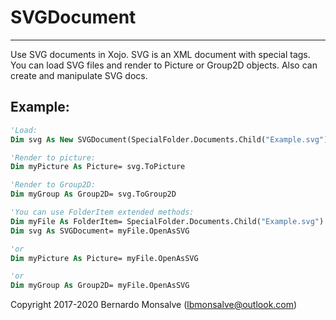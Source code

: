 # SVGDocument

---

Use SVG documents in Xojo. SVG is an XML document with special tags.
You can load SVG files and render to Picture or Group2D objects. Also can create and manipulate SVG docs.


## Example:
```vb
'Load:
Dim svg As New SVGDocument(SpecialFolder.Documents.Child("Example.svg"))

'Render to picture:
Dim myPicture As Picture= svg.ToPicture

'Render to Group2D:
Dim myGroup As Group2D= svg.ToGroup2D

'You can use FolderItem extended methods:
Dim myFile As FolderItem= SpecialFolder.Documents.Child("Example.svg")
Dim svg As SVGDocument= myFile.OpenAsSVG

'or
Dim myPicture As Picture= myFile.OpenAsSVG

'or
Dim myGroup As Group2D= myFile.OpenAsSVG
```


Copyright 2017-2020 Bernardo Monsalve (lbmonsalve@outlook.com)
